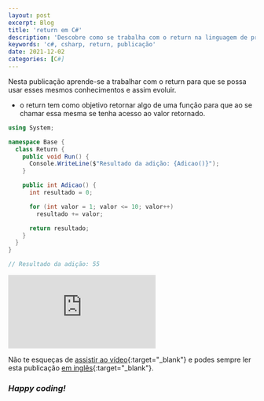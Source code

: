 ```yaml
---
layout: post
excerpt: Blog
title: 'return em C#'
description: 'Descobre como se trabalha com o return na linguagem de programação C#. Obtém respostas às tuas dúvidas com a teoria e os exemplos apresentados.'
keywords: 'c#, csharp, return, publicação'
date: 2021-12-02
categories: [C#]
---
```


Nesta publicação aprende-se a trabalhar com o return para que se possa usar esses mesmos conhecimentos e assim evoluir.

- o return tem como objetivo retornar algo de uma função para que ao se chamar essa mesma se tenha acesso ao valor retornado.

```csharp
using System;

namespace Base {
  class Return {
    public void Run() {
      Console.WriteLine($"Resultado da adição: {Adicao()}");
    }

    public int Adicao() {
      int resultado = 0;

      for (int valor = 1; valor <= 10; valor++)
        resultado += valor;

      return resultado;
    }
  }
}

// Resultado da adição: 55
```

<div class="video-container">
  <iframe src="https://www.youtube.com/embed/-WPMAO60yQ8" frameborder="0" allowfullscreen></iframe>
</div>

Não te esqueças de [assistir ao vídeo](https://youtu.be/-WPMAO60yQ8){:target="\_blank"} e podes sempre ler esta publicação [em inglês](https://nelsonsilvadev.com/blog/20211202/return-in-csharp/){:target="\_blank"}.

### _Happy coding!_
